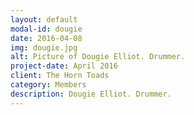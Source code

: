 ```yaml
---
layout: default
modal-id: dougie
date: 2016-04-08
img: dougie.jpg
alt: Picture of Dougie Elliot. Drummer.
project-date: April 2016
client: The Horn Toads
category: Members
description: Dougie Elliot. Drummer.
---
```

